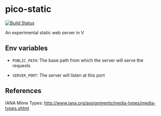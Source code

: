 # pico-static

[![Build Status](https://cloud.drone.io/api/badges/simoneromano96/pico-static/status.svg)](https://cloud.drone.io/simoneromano96/pico-static)

An experimental static web server in V

## Env variables

* `PUBLIC_PATH`: The base path from which the server will serve the requests

* `SERVER_PORT`: The server will listen at this port

## References

IANA Mime Types: http://www.iana.org/assignments/media-types/media-types.xhtml

